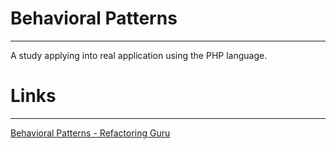 # Behavioral Patterns
---
A study applying into real application using the PHP language.

# Links
---
[Behavioral Patterns - Refactoring Guru](https://refactoring.guru/design-patterns/behavioral-patterns)
